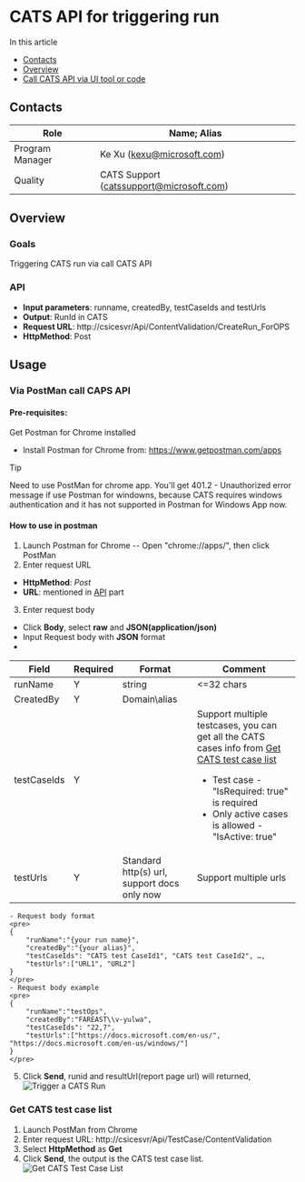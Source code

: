 # CATS API for triggering run
In this article
* [Contacts](#contacts)
* [Overview](#overview)
* [Call CATS API via UI tool or code](#usage)

## <a id='contacts'></a> Contacts
|Role |Name; Alias|
|-----|-----|
|Program Manager|Ke Xu (kexu@microsoft.com)|
|Quality|CATS Support (catssupport@microsoft.com)|

## <a id='overview'></a> Overview
### Goals
Triggering CATS run via call CATS API

### <a id='api'></a> API
* **Input parameters**: runname, createdBy, testCaseIds and testUrls
* **Output**: RunId in CATS
* **Request URL**: http://csicesvr/Api/ContentValidation/CreateRun_ForOPS
* **HttpMethod**: Post

## <a id='usage'></a> Usage
### Via PostMan call CAPS API
#### Pre-requisites:
Get Postman for Chrome installed
- Install Postman for Chrome from: https://www.getpostman.com/apps 
> [!TIP] 
> Need to use PostMan for chrome app. You'll get 401.2 - Unauthorized error message if use Postman for windowns, because CATS requires windows authentication and it has not supported in Postman for Windows App now. 

#### How to use in postman
1. Launch Postman for Chrome -- Open "chrome://apps/", then click PostMan
2. Enter request URL
- **HttpMethod**: *Post*
- **URL**: mentioned in [API](#api) part
3. Enter request body
- Click **Body**, select **raw** and **JSON(application/json)**
- Input Request body with **JSON** format
- 
|Field    |Required |Format   |Comment  |
|---------|---------|---------|---------|
|runName  |Y        | string  |<=32 chars|
|CreatedBy|Y        | Domain\\alias |         |
|testCaseIds |   Y  |         | Support multiple testcases, you can get all the CATS cases info from [Get CATS test case list](#get-cats-test-cases-list)  <br> <ul><li>Test case - "IsRequired: true" is required</li><li>Only active cases is allowed - "IsActive: true" </li> </ul>     |
|testUrls    |   Y  |  Standard http(s) url, support docs only now |   Support multiple urls      |

    - Request body format
    <pre> 
    {
        "runName":"{your run name}",
        "createdBy":"{your alias}",
        "testCaseIds": "CATS test CaseId1", "CATS test CaseId2", …,
        "testUrls":["URL1", "URL2"]
    }
    </pre>
    - Request body example
    <pre>
    {
        "runName":"testOps",
        "createdBy":"FAREAST\\v-yulwa",
        "testCaseIds": "22,7",
        "testUrls":["https://docs.microsoft.com/en-us/", "https://docs.microsoft.com/en-us/windows/"]
    }
    </pre>

5. Click **Send**, runid and resultUrl(report page url) will returned,
    ![Trigger a CATS Run](../Images/Trigger_a_CATS_Run.png)

### <a id='get-cats-test-cases-list'></a> Get CATS test case list
1. Launch PostMan from Chrome
2. Enter request URL: http://csicesvr/Api/TestCase/ContentValidation 
3. Select **HttpMethod** as **Get**
4. Click **Send**, the output is the CATS test case list.
    ![Get CATS Test Case List](../Images/Get_CATS_Test_Case_List.png)

